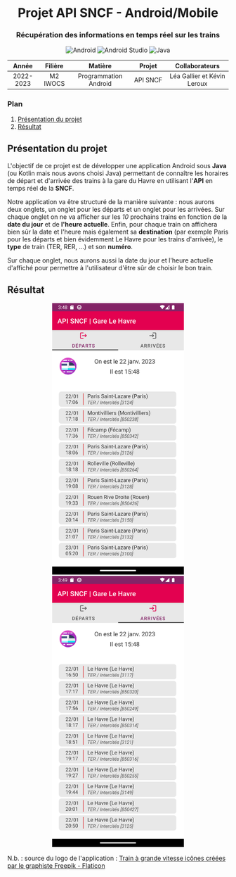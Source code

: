 <div align="center">

# Projet API SNCF - Android/Mobile

### Récupération des informations en temps réel sur les trains

<img alt="Android" src="https://img.shields.io/badge/-Android-9FC138?style=flat&logo=android&logoColor=white" />
<img alt="Android Studio" src="https://img.shields.io/badge/-Android_Studio-90BF58?style=flat&logo=android-studio&logoColor=white" />
<img alt="Java" src="https://img.shields.io/badge/-Java-E61F24?style=flat&logo=java&logoColor=white" />

</div>

<table>
    <thead>
        <tr>
            <th width="150px">Année</th>
            <th width="150px">Filière</th>
            <th width="300px">Matière</th>
            <th width="300px">Projet</th>
            <th width="350px">Collaborateurs</th>
        </tr>
    </thead>
    <tbody>
        <tr>
        <td align="center">2022-2023</td>
        <td align="center">M2 IWOCS</td>
        <td align="center">Programmation Android</td>
        <td align="center">API SNCF</td>
        <td align="center">Léa Gallier et Kévin Leroux</td>
        </tr>
    </tbody>
</table>

### Plan

1. [Présentation du projet](#présentation-du-projet)
2. [Résultat](#résultat)

## Présentation du projet

L'objectif de ce projet est de développer une application Android sous **Java** (ou Kotlin mais nous avons choisi Java) permettant de connaître les horaires de départ et d'arrivée des trains à la gare du Havre en utilisant l'**API** en temps réel de la **SNCF**.

Notre application va être structuré de la manière suivante : nous aurons deux onglets, un onglet pour les départs et un onglet pour les arrivées. Sur chaque onglet on ne va afficher sur les *10* prochains trains en fonction de la **date du jour** et de **l'heure actuelle**. Enfin, pour chaque train on affichera bien sûr la date et l'heure mais également sa **destination** (par exemple Paris pour les départs et bien évidemment Le Havre pour les trains d'arrivée), le **type** de train (TER, RER, ...) et son **numéro**.

Sur chaque onglet, nous aurons aussi la date du jour et l'heure actuelle d'affiché pour permettre à l'utilisateur d'être sûr de choisir le bon train.

## Résultat

<div align="center">
<img title="Preview for departures tab" src="preview_departures.png" alt="Preview | Departures" width="300px" />
<img title="Preview for arrivals tab" src="preview_arrivals.png" alt="Preview | Arrivals" width="300px" />
</div>

N.b. : source du logo de l'application : <a href="https://www.flaticon.com/fr/icones-gratuites/train-a-grande-vitesse" title="Icône | Train à grande vitesse">Train à grande vitesse icônes créées par le graphiste Freepik - Flaticon</a>

